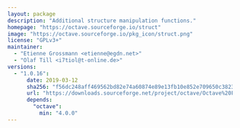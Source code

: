 ```yaml
---
layout: package
description: "Additional structure manipulation functions."
homepage: "https://octave.sourceforge.io/struct"
image: "https://octave.sourceforge.io/pkg_icon/struct.png"
license: "GPLv3+"
maintainer:
  - "Etienne Grossmann <etienne@egdn.net>"
  - "Olaf Till <i7tiol@t-online.de>"
versions:
  - "1.0.16":
      date: 2019-03-12
      sha256: "f56dc248aff469562bd82e74a60874e89e13fb10e852e709650c38234206a23f"
      url: "https://downloads.sourceforge.net/project/octave/Octave%20Forge%20Packages/Individual%20Package%20Releases/struct-1.0.16.tar.gz"
      depends:
        "octave":
          min: "4.0.0"
---
```

